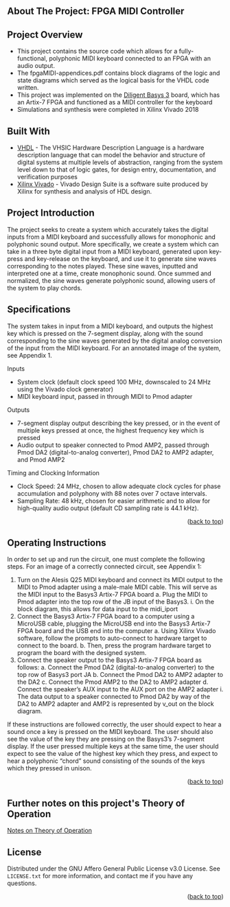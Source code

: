 <!-- ABOUT THE PROJECT -->
## About The Project: FPGA MIDI Controller

## Project Overview 
* This project contains the source code which allows for a fully-functional, polyphonic MIDI keyboard connected to an FPGA with an audio output. 
* The fpgaMIDI-appendices.pdf contains block diagrams of the logic and state diagrams which served as the logical basis for the VHDL code written. 
* This project was implemented on the [Diligent Basys 3](https://digilent.com/shop/basys-3-artix-7-fpga-trainer-board-recommended-for-introductory-users/) board, which has an Artix-7 FPGA and functioned as a MIDI controller for the keyboard
* Simulations and synthesis were completed in Xilinx Vivado 2018

## Built With

* [VHDL](https://www.seas.upenn.edu/~ese171/vhdl/vhdl_primer.html) - The VHSIC Hardware Description Language is a hardware description language that can model the behavior and structure of digital systems at multiple levels of abstraction, ranging from the system level down to that of logic gates, for design entry, documentation, and verification purposes
* [Xilinx Vivado](https://www.xilinx.com/support/download.html) - Vivado Design Suite is a software suite produced by Xilinx for synthesis and analysis of HDL design. 

## Project Introduction

The project seeks to create a system which accurately takes the digital inputs from a MIDI keyboard and successfully allows for monophonic and polyphonic sound output. More specifically, we create a system which can take in a three byte digital input from a MIDI keyboard, generated upon key-press and key-release on the keyboard, and use it to generate sine waves corresponding to the notes played. These sine waves, inputted and interpreted one at a time, create monophonic sound. Once summed and normalized, the sine waves generate polyphonic sound, allowing users of the system to play chords.

## Specifications

The system takes in input from a MIDI keyboard, and outputs the highest key which is pressed on the 7-segment display, along with the sound corresponding to the sine waves generated by the digital analog conversion of the input from the MIDI keyboard. For an annotated image of the system, see Appendix 1.

Inputs
* System clock (default clock speed 100 MHz, downscaled to 24 MHz using the Vivado clock generator)
* MIDI keyboard input, passed in through MIDI to Pmod adapter

Outputs
* 7-segment display output describing the key pressed, or in the event of multiple keys pressed at once, the highest frequency key which is pressed
* Audio output to speaker connected to Pmod AMP2, passed through Pmod DA2 (digital-to-analog converter), Pmod DA2 to AMP2 adapter, and Pmod AMP2

Timing and Clocking Information
* Clock Speed: 24 MHz, chosen to allow adequate clock cycles for phase accumulation and polyphony with 88 notes over 7 octave intervals.
* Sampling Rate: 48 kHz, chosen for easier arithmetic and to allow for high-quality audio output (default CD sampling rate is 44.1 kHz).

<p align="right">(<a href="#top">back to top</a>)</p>

## Operating Instructions

In order to set up and run the circuit, one must complete the following steps. For an image of a correctly connected circuit, see Appendix 1:
1. Turn on the Alesis Q25 MIDI keyboard and connect its MIDI output to the MIDI to Pmod adapter using a male-male MIDI cable. This will serve as the MIDI input to the Basys3 Artix-7 FPGA board
  a. Plug the MIDI to Pmod adapter into the top row of the JB input of the Basys3.
    i. On the block diagram, this allows for data input to the midi_iport
2. Connect the Basys3 Artix-7 FPGA board to a computer using a MicroUSB cable,
plugging the MicroUSB end into the Basys3 Artix-7 FPGA board and the USB end into the computer
  a. Using Xilinx Vivado software, follow the prompts to auto-connect to hardware target to connect to the board.
  b. Then, press the program hardware target to program the board with the designed system.
3. Connect the speaker output to the Basys3 Artix-7 FPGA board as follows:
  a. Connect the Pmod DA2 (digital-to-analog converter) to the top row of
Basys3 port JA
  b. Connect the Pmod DA2 to AMP2 adapter to the DA2
  c. Connect the Pmod AMP2 to the DA2 to AMP2 adapter
  d. Connect the speaker’s AUX input to the AUX port on the AMP2 adapter
    i. The data output to a speaker connected to Pmod DA2 by way of the DA2 to AMP2 adapter and AMP2 is represented by v_out on the block diagram.

If these instructions are followed correctly, the user should expect to hear a sound once a key is pressed on the MIDI keyboard. The user should also see the value of the key they are pressing on the Basys3’s 7-segment display. If the user pressed multiple keys at the same time, the user should expect to see the value of the highest key which they press, and expect to hear a polyphonic “chord” sound consisting of the sounds of the keys which they pressed in unison.

<p align="right">(<a href="#top">back to top</a>)</p>

## Further notes on this project's Theory of Operation
[Notes on Theory of Operation](https://github.com/arnavtolat/Midi-Keyboard-VHDL/blob/8ed1f8e4c99e7acc957e1640ea124984225c5074/theoryOfOperation.md)

<!-- LICENSE -->
## License

Distributed under the GNU Affero General Public License v3.0 License. See `LICENSE.txt` for more information, and contact me if you have any questions. 

<p align="right">(<a href="#top">back to top</a>)</p>

<!-- MARKDOWN LINKS & IMAGES -->
<!-- https://www.markdownguide.org/basic-syntax/#reference-style-links -->
[contributors-shield]: https://img.shields.io/github/contributors/othneildrew/Best-README-Template.svg?style=for-the-badge
[contributors-url]: https://github.com/othneildrew/Best-README-Template/graphs/contributors
[forks-shield]: https://img.shields.io/github/forks/othneildrew/Best-README-Template.svg?style=for-the-badge
[forks-url]: https://github.com/othneildrew/Best-README-Template/network/members
[stars-shield]: https://img.shields.io/github/stars/othneildrew/Best-README-Template.svg?style=for-the-badge
[stars-url]: https://github.com/othneildrew/Best-README-Template/stargazers
[issues-shield]: https://img.shields.io/github/issues/othneildrew/Best-README-Template.svg?style=for-the-badge
[issues-url]: https://github.com/othneildrew/Best-README-Template/issues
[license-shield]: https://img.shields.io/github/license/othneildrew/Best-README-Template.svg?style=for-the-badge
[license-url]: https://github.com/othneildrew/Best-README-Template/blob/master/LICENSE.txt
[linkedin-shield]: https://img.shields.io/badge/-LinkedIn-black.svg?style=for-the-badge&logo=linkedin&colorB=555
[linkedin-url]: https://linkedin.com/in/othneildrew
[product-screenshot]: images/screenshot.png

